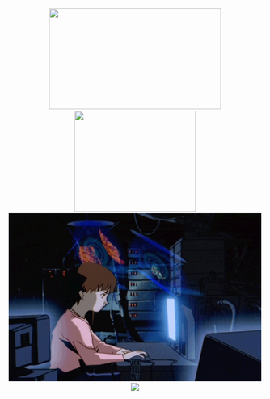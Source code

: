 <div align="center">
    <a href="https://github.com/JoneBulande" align="center">
        <img width="340em" height="200em" src="https://github-readme-stats.vercel.app/api?username=JoneBulande&show_icons=true&theme=transparent&include_all_commits=true&count_private=true&rank_icon=github&hide_border=true"/>
        <img width="240em" height="200em" src="https://github-readme-stats.vercel.app/api/top-langs/?username=JoneBulande&layout=compact&langs_count=6&theme=transparent&hide_border=true"/>
    </a>    
    <div align="center">
      <img width="500em" src="https://raw.githubusercontent.com/JoneBulande/JoneBulande/main/lain.gif"/>
    </div>    
    <a href="https://github.com/JoneBulande" align="center">
        <img src="https://streak-stats.demolab.com?user=JoneBulande&theme=transparent&hide_border=true&card_width=400&hide_total_contributions=true">
    </a>    
</div>
